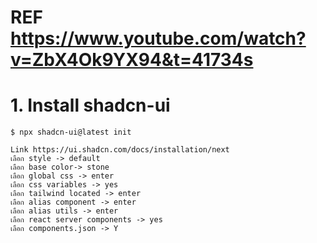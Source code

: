 # REF https://www.youtube.com/watch?v=ZbX4Ok9YX94&t=41734s

# 1. Install  shadcn-ui    

```
$ npx shadcn-ui@latest init

Link https://ui.shadcn.com/docs/installation/next
เลือก style -> default
เลือก base color-> stone
เลือก global css -> enter
เลือก css variables -> yes
เลือก tailwind located -> enter
เลือก alias component -> enter
เลือก alias utils -> enter
เลือก react server components -> yes
เลือก components.json -> Y
```